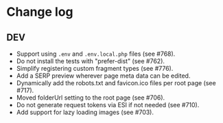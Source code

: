 # Change log

## DEV

 * Support using `.env` and `.env.local.php` files (see #768).
 * Do not install the tests with "prefer-dist" (see #762).
 * Simplify registering custom fragment types (see #776).
 * Add a SERP preview wherever page meta data can be edited.
 * Dynamically add the robots.txt and favicon.ico files per root page (see #717).
 * Moved folderUrl setting to the root page (see #706).
 * Do not generate request tokens via ESI if not needed (see #710).
 * Add support for lazy loading images (see #703).

